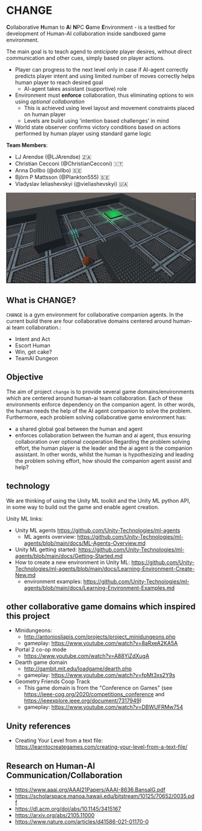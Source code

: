 # CHANGE
**C**ollaborative **H**uman to **A**I **N**PC **G**ame **E**nvironment - is a testbed for development of Human-AI collaboration inside sandboxed game environment. 

The main goal is to teach agend to _anticipate_ player desires, without direct communication and other cues, simply based on player actions.
* Player can progress to the next level only in case if AI-agent correctly predicts player intent and using limited number of moves correctly helps human player to reach desired goal
  * AI-agent takes assistant (supportive) role
* Environment must **enforce** collaboration, thus eliminating options to win using _optional collaboration_
  * This is achieved using level layout and movement constraints placed on human player
  * Levels are build using 'intention based challenges' in mind
* World state observer confirms victory conditions based on actions performed by human player using standard game logic

**Team Members**: 
- LJ Arendse (@LJArendse) 🇿🇦
- Christian Cecconi (@ChristianCecconi) :it:
- Anna Dollbo (@dollbo) 🇸🇪
- Björn P Mattsson (@Plankton555) :sweden:
- Vladyslav Ieliashevskyi (@vieliashevskyi) :ukraine:

![change_world](change_world.png)

## What is CHANGE?
`CHANGE` is a gym environment for collaborative companion agents. 
In the current build there are four collaborative domains centered around human-ai team collaboration.:
- Intent and Act
- Escort Human
- Win, get cake?
- TeamAI Dungeon

## Objective
The aim of project `change` is to provide several game domains/environments which are centered around human-ai team collaboration.
Each of these environments enforce dependency on the companion agent. In other words, the human needs the help of the AI agent
companion to solve the problem. Furthermore, each problem solving collaborative game environment has:
- a shared global goal between the human and agent
- enforces collaboration between the human and ai agent, thus ensuring collaboration over optional cooperation
Regarding the problem solving effort, the human player is the leader and the ai agent is the companion assistant.
In other words, whilst the human is hypothesizing and leading the problem solving effort, how should the companion agent assist and help? 


## technology
We are thinking of using the Unity ML toolkit and the Unity ML python API, in some way to build out the game and enable agent creation.

Unity ML links:
- Unity ML agents https://github.com/Unity-Technologies/ml-agents
  - ML agents overview: https://github.com/Unity-Technologies/ml-agents/blob/main/docs/ML-Agents-Overview.md
- Unity ML getting started: https://github.com/Unity-Technologies/ml-agents/blob/main/docs/Getting-Started.md
- How to create a new environment in Unity ML: https://github.com/Unity-Technologies/ml-agents/blob/main/docs/Learning-Environment-Create-New.md
  - environment examples: https://github.com/Unity-Technologies/ml-agents/blob/main/docs/Learning-Environment-Examples.md

## other collaborative game domains which inspired this project
- Minidungeons:
  - http://antoniosliapis.com/projects/project_minidungeons.php
  - gameplay: https://www.youtube.com/watch?v=8aRxeA2KA5A
- Portal 2 co-op mode
  - https://www.youtube.com/watch?v=A88YiZdXugA
- Dearth game domain
  - http://gambit.mit.edu/loadgame/dearth.php
  - gameplay: https://www.youtube.com/watch?v=fpMt3xs2Y9s
- Geometry Friends Coop Track
  - This game domain is from the "Conference on Games" (see https://ieee-cog.org/2020/competitions_conference and https://ieeexplore.ieee.org/document/7317949)
  - gameplay: https://www.youtube.com/watch?v=DBWUFRMw754

## Unity references
- Creating Your Level from a text file: https://learntocreategames.com/creating-your-level-from-a-text-file/

## Research on Human-AI Communication/Collaboration 
- https://www.aaai.org/AAAI21Papers/AAAI-8636.BansalG.pdf
- https://scholarspace.manoa.hawaii.edu/bitstream/10125/70652/0035.pdf
- https://dl.acm.org/doi/abs/10.1145/3415167
- https://arxiv.org/abs/2105.11000
- https://www.nature.com/articles/d41586-021-01170-0
